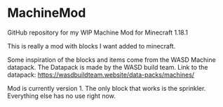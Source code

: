 # MachineMod
GitHub repository for my WIP Machine Mod for Minecraft 1.18.1

This is really a mod with blocks I want added to minecraft.


Some inspiration of the blocks and items come from the WASD Machine datapack. The Datapack is made by the WASD build team. Link to the datapack: https://wasdbuildteam.website/data-packs/machines/


Mod is currently version 1. The only block that works is the sprinkler. Everything else has no use right now.
